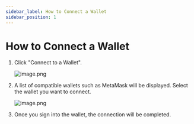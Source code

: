 ```yaml
---
sidebar_label: How to Connect a Wallet
sidebar_position: 1
---
```


# How to Connect a Wallet

1. Click "Connect to a Wallet".
    
    ![image.png](/img/docs/swap_1.png)
    
2. A list of compatible wallets such as MetaMask will be displayed. Select the wallet you want to connect.
    
    ![image.png](/img/docs/swap_2.png)
    
3. Once you sign into the wallet, the connection will be completed.